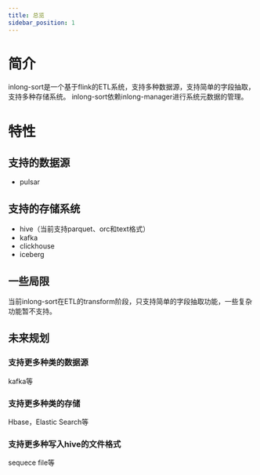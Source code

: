 ```yaml
---
title: 总览
sidebar_position: 1
---
```


# 简介
inlong-sort是一个基于flink的ETL系统，支持多种数据源，支持简单的字段抽取，支持多种存储系统。
inlong-sort依赖inlong-manager进行系统元数据的管理。

# 特性

## 支持的数据源
- pulsar

## 支持的存储系统
- hive（当前支持parquet、orc和text格式）
- kafka
- clickhouse
- iceberg

## 一些局限
当前inlong-sort在ETL的transform阶段，只支持简单的字段抽取功能，一些复杂功能暂不支持。

## 未来规划
### 支持更多种类的数据源
kafka等


### 支持更多种类的存储
Hbase，Elastic Search等


### 支持更多种写入hive的文件格式
sequece file等